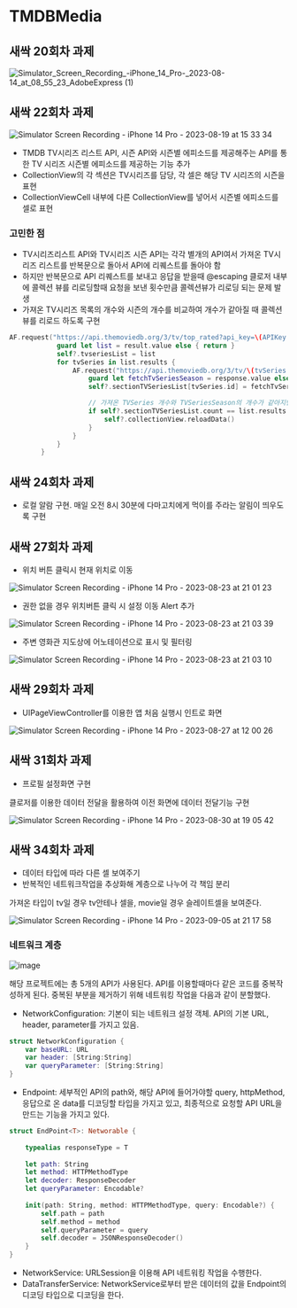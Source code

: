 # TMDBMedia

## 새싹 20회차 과제

![Simulator_Screen_Recording_-_iPhone_14_Pro_-_2023-08-14_at_08_55_23_AdobeExpress (1)](https://github.com/Kim-Junhwan/TMDBMedia/assets/58679737/527b89a7-c885-4062-be81-b4d0efc91dd1)

## 새싹 22회차 과제

![Simulator Screen Recording - iPhone 14 Pro - 2023-08-19 at 15 33 34](https://github.com/Kim-Junhwan/TMDBMedia/assets/58679737/f2715f2d-e048-451e-a577-a2ac08a77672)

- TMDB TV시리즈 리스트 API, 시즌 API와 시즌별 에피소드를 제공해주는 API를 통한 TV 시리즈 시즌별 에피소드를 제공하는 기능 추가
- CollectionView의 각 섹션은 TV시리즈를 담당, 각 셀은 해당 TV 시리즈의 시즌을 표현
- CollectionViewCell 내부에 다른 CollectionView를 넣어서 시즌별 에피소드를 셀로 표현

### 고민한 점
  
- TV시리즈리스트 API와 TV시리즈 시즌 API는 각각 별개의 API여서 가져온 TV시리즈 리스트를 반복문으로 돌아서 API에 리퀘스트를 돌아야 함
- 하지만 반복문으로 API 리퀘스트를 보내고 응답을 받을때 @escaping 클로저 내부에 콜렉션 뷰를 리로딩할때 요청을 보낸 횟수만큼 콜렉션뷰가 리로딩 되는 문제 발생
- 가져온 TV시리즈 목록의 개수와 시즌의 개수를 비교하여 개수가 같아질 때 콜렉션 뷰를 리로드 하도록 구현

```swift
AF.request("https://api.themoviedb.org/3/tv/top_rated?api_key=\(APIKey.tmdsAPIKey)", method: .get).validate().responseDecodable(of: TVSeriesList.self) { [weak self] result in
            guard let list = result.value else { return }
            self?.tvseriesList = list
            for tvSeries in list.results {
                AF.request("https://api.themoviedb.org/3/tv/\(tvSeries.id)?api_key=\(APIKey.tmdsAPIKey)").validate().responseDecodable(of: TVSeriesSeason.self) { response in
                    guard let fetchTvSeriesSeason = response.value else { return }
                    self?.sectionTVSeriesList[tvSeries.id] = fetchTvSeriesSeason

                    // 가져온 TVSeries 개수와 TVSeriesSeason의 개수가 같아지면 reload 수행
                    if self?.sectionTVSeriesList.count == list.results.count {
                        self?.collectionView.reloadData()
                    }
                }
            }
        }
```

## 새싹 24회차 과제

- 로컬 알람 구현. 매일 오전 8시 30분에 다마고치에게 먹이를 주라는 알림이 띄우도록 구현

## 새싹 27회차 과제


- 위치 버튼 클릭시 현재 위치로 이동

![Simulator Screen Recording - iPhone 14 Pro - 2023-08-23 at 21 01 23](https://github.com/Kim-Junhwan/TMDBMedia/assets/58679737/763ae42f-8a6a-4583-8e33-aee9d6add31d)

- 권한 없을 경우 위치버튼 클릭 시 설정 이동 Alert 추가

![Simulator Screen Recording - iPhone 14 Pro - 2023-08-23 at 21 03 39](https://github.com/Kim-Junhwan/TMDBMedia/assets/58679737/d1c4ab63-e6b7-41ac-baed-5ced9e652448)

- 주변 영화관 지도상에 어노테이션으로 표시 및 필터링
  
![Simulator Screen Recording - iPhone 14 Pro - 2023-08-23 at 21 03 10](https://github.com/Kim-Junhwan/TMDBMedia/assets/58679737/6d4e745e-ac4d-4e0b-a7a1-8b2735d1f9da)

## 새싹 29회차 과제

- UIPageViewController를 이용한 앱 처음 실행시 인트로 화면
  
![Simulator Screen Recording - iPhone 14 Pro - 2023-08-27 at 12 00 26](https://github.com/Kim-Junhwan/TMDBMedia/assets/58679737/62df6b10-fe22-41a0-af6b-5e900de5258c)

## 새싹 31회차 과제

- 프로필 설정화면 구현

클로저를 이용한 데이터 전달을 활용하여 이전 화면에 데이터 전달기능 구현

![Simulator Screen Recording - iPhone 14 Pro - 2023-08-30 at 19 05 42](https://github.com/Kim-Junhwan/TMDBMedia/assets/58679737/214eb1ec-cf19-4c91-ac27-b99416cc6135)

## 새싹 34회차 과제

- 데이터 타입에 따라 다른 셀 보여주기
- 반복적인 네트워크작업을 추상화해 계층으로 나누어 각 책임 분리

가져온 타입이 tv일 경우 tv안테나 셀을, movie일 경우 슬레이트셀을 보여준다.

![Simulator Screen Recording - iPhone 14 Pro - 2023-09-05 at 21 17 58](https://github.com/Kim-Junhwan/TMDBMedia/assets/58679737/dd2c45bd-f2c5-450c-9fec-365a02f96698)

### 네트워크 계층

![image](https://github.com/Kim-Junhwan/TMDBMedia/assets/58679737/33034ecc-081c-4f34-b9de-b79095426c15)

해당 프로젝트에는 총 5개의 API가 사용된다. API를 이용할때마다 같은 코드를 중복작성하게 된다. 중복된 부분을 제거하기 위해 네트워킹 작업을 다음과 같이 분할했다.

- NetworkConfiguration: 기본이 되는 네트워크 설정 객체. API의 기본 URL, header, parameter를 가지고 있음.

```swift
struct NetworkConfiguration {
    var baseURL: URL
    var header: [String:String]
    var queryParameter: [String:String]
}
```

- Endpoint: 세부적인 API의 path와, 해당 API에 들어가야할 query, httpMethod, 응답으로 온 data를 디코딩할 타입을 가지고 있고, 최종적으로 요청할 API URL을 만드는 기능을 가지고 있다.

```swift
struct EndPoint<T>: Networable {
    
    typealias responseType = T
    
    let path: String
    let method: HTTPMethodType
    let decoder: ResponseDecoder
    let queryParameter: Encodable?
    
    init(path: String, method: HTTPMethodType, query: Encodable?) {
        self.path = path
        self.method = method
        self.queryParameter = query
        self.decoder = JSONResponseDecoder()
    }
}
```

- NetworkService: URLSession을 이용해 API 네트워킹 작업을 수행한다.
- DataTransferService: NetworkService로부터 받은 데이터의 값을 Endpoint의 디코딩 타입으로 디코딩을 한다.
